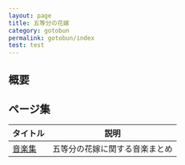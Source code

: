 ```yaml
---
layout: page
title: 五等分の花嫁
category: gotobun
permalink: gotobun/index
test: test
---
```


## 概要

## ページ集

|タイトル|説明|
|--|--|
|[音楽集](./music)|五等分の花嫁に関する音楽まとめ|
